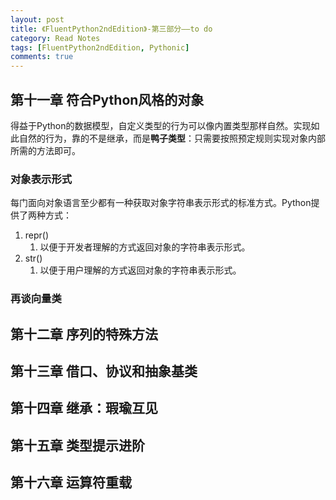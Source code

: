 ```yaml
---
layout: post
title: 《FluentPython2ndEdition》-第三部分——to do
category: Read Notes
tags: [FluentPython2ndEdition, Pythonic]
comments: true
---
```


## 第十一章 符合Python风格的对象

得益于Python的数据模型，自定义类型的行为可以像内置类型那样自然。实现如此自然的行为，靠的不是继承，而是**鸭子类型**：只需要按照预定规则实现对象内部所需的方法即可。

### 对象表示形式

每门面向对象语言至少都有一种获取对象字符串表示形式的标准方式。Python提供了两种方式：

1. repr()
   1. 以便于开发者理解的方式返回对象的字符串表示形式。
2. str()
   1. 以便于用户理解的方式返回对象的字符串表示形式。

### 再谈向量类

## 第十二章 序列的特殊方法

## 第十三章 借口、协议和抽象基类

## 第十四章 继承：瑕瑜互见

## 第十五章 类型提示进阶

## 第十六章 运算符重载

